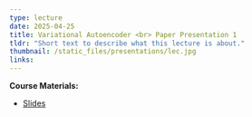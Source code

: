 ```yaml
---
type: lecture
date: 2025-04-25
title: Variational Autoencoder <br> Paper Presentation 1
tldr: "Short text to describe what this lecture is about."
thumbnail: /static_files/presentations/lec.jpg
links: 
---
```

**Course Materials:**
- [Slides](https://ml-graph.github.io/winter-2025/static_files/presentations/slides/VAE.pdf)
